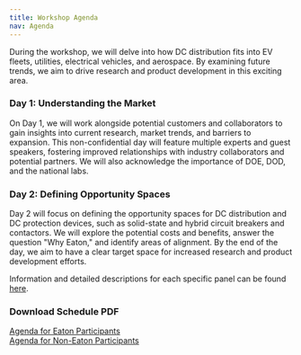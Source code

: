 ```yaml
---
title: Workshop Agenda
nav: Agenda
---
```


<!-- <object data="https://xiwang-eaton.github.io/DCworkshop.github.io/assets/agenda-eaton.pdf" type="application/pdf" width="100%" height="600px">
    <p>Your browser does not support PDFs. <a href="https://xiwang-eaton.github.io/DCworkshop.github.io/assets/agenda-eaton.pdf">Download the PDF</a>.</p>
</object> -->

During the workshop, we will delve into how DC distribution fits into EV fleets, utilities, electrical vehicles, and aerospace. By examining future trends, we aim to drive research and product development in this exciting area.

### Day 1: Understanding the Market

On Day 1, we will work alongside potential customers and collaborators to gain insights into current research, market trends, and barriers to expansion. This non-confidential day will feature multiple experts and guest speakers, fostering improved relationships with industry collaborators and potential partners. We will also acknowledge the importance of DOE, DOD, and the national labs.

### Day 2: Defining Opportunity Spaces

Day 2 will focus on defining the opportunity spaces for DC distribution and DC protection devices, such as solid-state and hybrid circuit breakers and contactors. We will explore the potential costs and benefits, answer the question "Why Eaton," and identify areas of alignment. By the end of the day, we aim to have a clear target space for increased research and product development efforts.
<br>

Information and detailed descriptions for each specific panel can be found [here](https://xiwang-eaton.github.io/DCworkshop.github.io/assets/agenda-eaton.pdf).
<br>

### Download Schedule PDF
[Agenda for Eaton Participants](https://xiwang-eaton.github.io/DCworkshop.github.io/assets/agenda-eaton.pdf)  
[Agenda for Non-Eaton Participants](https://xiwang-eaton.github.io/DCworkshop.github.io/assets/agenda-eaton.pdf)